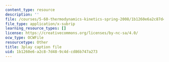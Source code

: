 ```yaml
---
content_type: resource
description: ''
file: /courses/5-60-thermodynamics-kinetics-spring-2008/1b1260e6a2c87d489c4dcd86b747a273_jsoD3oZAAXI.srt
file_type: application/x-subrip
learning_resource_types: []
license: https://creativecommons.org/licenses/by-nc-sa/4.0/
ocw_type: OCWFile
resourcetype: Other
title: 3play caption file
uid: 1b1260e6-a2c8-7d48-9c4d-cd86b747a273
---
```


